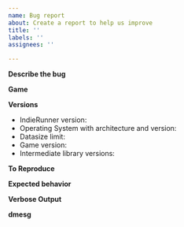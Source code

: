 ```yaml
---
name: Bug report
about: Create a report to help us improve
title: ''
labels: ''
assignees: ''

---
```


**Describe the bug**
<!--A clear and concise description of what the bug is.-->

**Game**
<!--if applicable-->

**Versions**
<!--Fill all of them out-->
* IndieRunner version:
* Operating System with architecture and version: <!--$ uname -a-->
* Datasize limit: <!-- $ ulimit -d -->
* Game version:
* Intermediate library versions: <!--If you can identify involved intermediate software, please list it here with the version. Examples include the runtime (mono, hashlink, etc.), SDL, OpenAL. -->

**To Reproduce**
<!--Steps to reproduce the behavior-->

**Expected behavior**
<!--A clear and concise description of what you expected to happen.-->

**Verbose Output**
<!--Include output with indierunner -vv -->

**dmesg**
<!--insert dmesg(1) output of the system here-->
